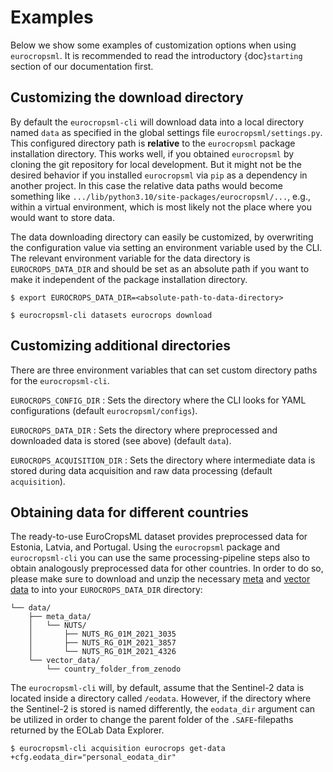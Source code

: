 # Examples

Below we show some examples of customization options when using `eurocropsml`.
It is recommended to read the introductory {doc}`starting` section of our documentation first.

## Customizing the download directory
By default the `eurocropsml-cli` will download data into a local directory named `data` as specified in the global settings file `eurocropsml/settings.py`.
This configured directory path is **relative** to the `eurocropsml` package installation directory.
This works well, if you obtained `eurocropsml` by cloning the git repository for local development.
But it might not be the desired behavior if you installed `eurocropsml` via `pip` as a dependency in another project.
In this case the relative data paths would become something like `.../lib/python3.10/site-packages/eurocropsml/...`, e.g., within a virtual environment, which is most likely not the place where you would want to store data. 

The data downloading directory can easily be customized, by overwriting the configuration value via setting an environment variable used by the CLI.
The relevant environment variable for the data directory is `EUROCROPS_DATA_DIR` and should be set as an absolute path if you want to make it independent of the package installation directory.

```console
$ export EUROCROPS_DATA_DIR=<absolute-path-to-data-directory>

$ eurocropsml-cli datasets eurocrops download
```

## Customizing additional directories

There are three environment variables that can set custom directory paths for the `eurocropsml-cli`.

 `EUROCROPS_CONFIG_DIR` 
 : Sets the directory where the CLI looks for YAML configurations (default `eurocropsml/configs`).

 `EUROCROPS_DATA_DIR` 
 : Sets the directory where preprocessed and downloaded data is stored (see above) (default `data`).

 `EUROCROPS_ACQUISITION_DIR`
 : Sets the directory where intermediate data is stored during data acquisition and raw data processing (default `acquisition`).

## Obtaining data for different countries

The ready-to-use EuroCropsML dataset provides preprocessed data for Estonia, Latvia, and Portugal.
Using the `eurocropsml` package and `eurocropsml-cli` you can use the same processing-pipeline steps also to obtain analogously preprocessed data for other countries. In order to do so, please make sure to download and unzip the necessary [meta](https://ec.europa.eu/eurostat/de/web/gisco/geodata/reference-data/administrative-units-statistical-units/nuts) and [vector data](https://zenodo.org/records/10118572) to into your `EUROCROPS_DATA_DIR` directory:
```console
└── data/
    ├── meta_data/
    │   └── NUTS/
    │       ├── NUTS_RG_01M_2021_3035
    │       ├── NUTS_RG_01M_2021_3857
    │       └── NUTS_RG_01M_2021_4326
    └── vector_data/
        └── country_folder_from_zenodo
```


The `eurocropsml-cli` will, by default, assume that the Sentinel-2 data is located inside a directory called `/eodata`. However, if the directory where the Sentinel-2 is stored is named differently, the `eodata_dir` argument can be utilized in order to change the parent folder of the `.SAFE`-filepaths returned by the EOLab Data Explorer.

```console
$ eurocropsml-cli acquisition eurocrops get-data +cfg.eodata_dir="personal_eodata_dir"
```
